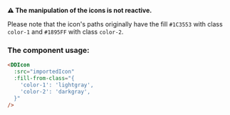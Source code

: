 **⚠️ The manipulation of the icons is not reactive.**

Please note that the icon's paths originally have the fill `#1C3553` with class `color-1` and `#1895FF` with class `color-2`.

### The component usage:

```html
<DDIcon
  :src="importedIcon"
  :fill-from-class="{
    'color-1': 'lightgray',
    'color-2': 'darkgray',
  }"
/>
```
